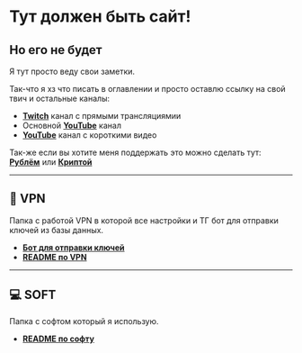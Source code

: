 # Тут должен быть сайт!
## Но его не будет
Я тут просто веду свои заметки.


Так-что я хз что писать в оглавлении и просто оставлю ссылку на свой твич и остальные каналы:
- **[Twitch](https://www.twitch.tv/dosash)** канал с прямыми трансляциямии
- Основной **[YouTube]()** канал
- **[YouTube]()** канал с короткими видео


Так-же если вы хотите меня поддержать это можно сделать тут: **[Рублём](https://pay.cloudtips.ru/p/894f4248)** или **[Криптой](https://www.cropty.io/ru/@dosash)**

---

## 🔮 VPN
Папка с работой VPN в которой все настройки и ТГ бот для отправки ключей из базы данных.
- **[Бот для отправки ключей](https://github.com/Dosash/Dosash/blob/80435f8e693e983b0b706e257f556c0955091bb2/Notion/VPN/Bot_telegam_token_send)**
- **[README по VPN](https://github.com/Dosash/Dosash/blob/80435f8e693e983b0b706e257f556c0955091bb2/Notion/VPN/README.md)**

---

## 💻 SOFT
Папка с софтом который я использую.
- **[README по софту](https://github.com/Dosash/Dosash/blob/80435f8e693e983b0b706e257f556c0955091bb2/Notion/soft/README.md)**